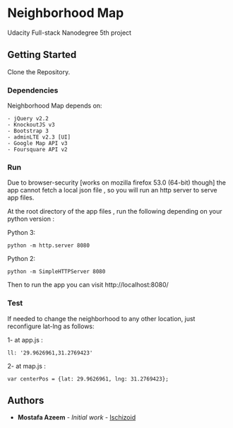 # Neighborhood Map

Udacity Full-stack Nanodegree 5th project


## Getting Started

Clone the Repository.


### Dependencies

Neighborhood Map depends on:
```
- jQuery v2.2
- KnockoutJS v3
- Bootstrap 3
- adminLTE v2.3 [UI]
- Google Map API v3
- Foursquare API v2
```

### Run

Due to browser-security [works on mozilla firefox 53.0 (64-bit) though] the app cannot fetch a local json file , so you will run an http server to serve app files.

At the root directory of the app files , run the following depending on your python version :

Python 3:
```
python -m http.server 8080
```
Python 2:
```
python -m SimpleHTTPServer 8080
```
Then to run the app you can visit http://localhost:8080/ 

### Test

If needed to change the neighborhood to any other location,
just reconfigure lat-lng as follows:


1- at app.js :
```
ll: '29.9626961,31.2769423'

```

2- at map.js :
```
var centerPos = {lat: 29.9626961, lng: 31.2769423};

```

## Authors

* **Mostafa Azeem** - *Initial work* - [Ischizoid](https://github.com/ischizoid/)
